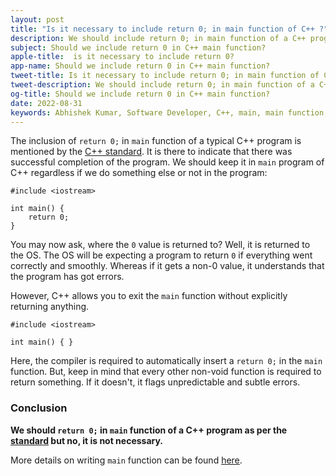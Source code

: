 ```yaml
---
layout: post
title: "Is it necessary to include return 0; in main function of C++ ?"
description: We should include return 0; in main function of a C++ program as per the standard but no, it is not necessary.
subject: Should we include return 0 in C++ main function?
apple-title:  is it necessary to include return 0?
app-name: Should we include return 0 in C++ main function?
tweet-title: Is it necessary to include return 0; in main function of C++ ?
tweet-description: We should include return 0; in main function of a C++ program as per the standard but no, it is not necessary.
og-title: Should we include return 0 in C++ main function?
date: 2022-08-31
keywords: Abhishek Kumar, Software Developer, C++, main, main function, return 0, necessity
---
```


The inclusion of `return 0;` in `main` function of a typical C++ program is mentioned by the [C++ standard](https://isocpp.org/std/the-standard). It is there to indicate that there was successful completion of the program.
We should keep it in `main` program of C++ regardless if we do something else or not in the program:

```
#include <iostream>

int main() {
	return 0;
}
```

You may now ask, where the `0` value is returned to? Well, it is returned to the OS. The OS will be expecting a program to return `0` if everything went correctly and smoothly. Whereas if it gets a non-0 value, it understands that the program has got errors.

However, C++ allows you to exit the `main` function without explicitly returning anything. 

```
#include <iostream>

int main() { }
```

Here, the compiler is required to automatically insert a `return 0;` in the `main` function.  But, keep in mind that every other non-void function is required to return something. If it doesn't, it flags unpredictable and subtle errors.

### Conclusion

**We should `return 0;` in `main` function of a C++ program as per the [standard](https://isocpp.org/std/the-standard) but no, it is not necessary.**

More details on writing `main` function can be found [here](https://mr-kumar-abhishek.github.io/blog/2020/04/11/overview-of-main-function-in-c-and-c-plus-plus).
